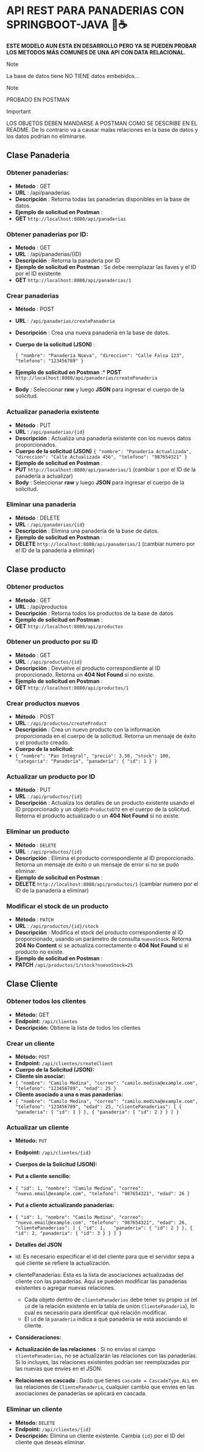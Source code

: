 # API REST PARA PANADERIAS CON SPRINGBOOT-JAVA 🌿☕

**ESTE MODELO AUN ESTA EN DESARROLLO PERO YA SE PUEDEN PROBAR LOS METODOS MÁS COMUNES DE UNA API CON DATA RELACIONAL.**

> [!NOTE]
> La base de datos tiene NO TIENE datos embebidos...

> [!NOTE]
> PROBADO EN POSTMAN

> [!IMPORTANT]
> LOS OBJETOS DEBEN MANDARSE A POSTMAN COMO SE DESCRIBE EN EL README. De lo contrario va a causar malas relaciones en la base de datos y los datos podrian no eliminarse.

## Clase Panaderia

### Obtener panaderias:

* **Metodo** : GET
* **URL** : /api/panaderias
* **Descripción** : Retorna todas las panaderías disponibles en la base de datos.
* **Ejemplo de solicitud en Postman** :
* **GET** `http://localhost:8080/api/panaderias`

### Obtener panaderias por ID:

* **Metodo** : GET
* **URL** : /api/panaderias/{ID}
* **Descripción** : Retorna la panaderia por ID
* **Ejemplo de solicitud en Postman** : Se debe reemplazar las llaves y el ID por el ID existente
* **GET** `http://localhost:8080/api/panaderias/1`

### Crear panaderias

* **Método** : POST
* **URL** : `/api/panaderias/createPanaderia`
* **Descripción** : Crea una nueva panadería en la base de datos.
* **Cuerpo de la solicitud (JSON)** :

  `{ "nombre": "Panadería Nueva", "direccion": "Calle Falsa 123", "telefono": "123456789" } `
* **Ejemplo de solicitud en Postman** :* **POST** `http://localhost:8080/api/panaderias/createPanaderia`
* **Body** : Seleccionar **raw** y luego **JSON** para ingresar el cuerpo de la solicitud.

### Actualizar panaderia existente

* **Método** : PUT
* **URL** : `/api/panaderias/{id}`
* **Descripción** : Actualiza una panadería existente con los nuevos datos proporcionados.
* **Cuerpo de la solicitud (JSON)**
  `{ "nombre": "Panadería Actualizada", "direccion": "Calle Actualizada 456", "telefono": "987654321" }`
* **Ejemplo de solicitud en Postman** :
* **PUT** `http://localhost:8080/api/panaderias/1` (cambiar `1` por el ID de la panadería a actualizar)
* **Body** : Seleccionar **raw** y luego **JSON** para ingresar el cuerpo de la solicitud.

### Eliminar una panaderia

* **Método** : DELETE
* **URL** : `/api/panaderias/{id}`
* **Descripción** : Elimina una panadería de la base de datos.
* **Ejemplo de solicitud en Postman** :
* **DELETE** `http://localhost:8080/api/panaderias/1` (cambiar numero por el ID de la panadería a eliminar)

## Clase producto

### Obtener productos

* **Metodo** : GET
* **URL** : /api/productos
* **Descripción** : Retorna todos los productos de la base de datos
* **Ejemplo de solicitud en Postman** :
* **GET** `http://localhost:8080/api/productos`

### Obtener un producto por su ID

* **Método** : GET
* **URL** : `/api/productos/{id}`
* **Descripción** : Devuelve el producto correspondiente al ID proporcionado. Retorna un **404 Not Found** si no existe.
* **Ejemplo de solicitud en Postman** :
* **GET** `http://localhost:8080/api/productos/1`

### Crear productos nuevos

* **Método** : POST
* **URL** : `/api/productos/createProduct`
* **Descripción** : Crea un nuevo producto con la información proporcionada en el cuerpo de la solicitud. Retorna un mensaje de éxito y el producto creado.
* **Cuerpo de la solicitud:**
* `{ "nombre": "Pan Integral", "precio": 3.50, "stock": 100, "categoria": "Panadería", "panaderia": { "id": 1 } }`

### Actualizar un producto por ID

* **Método** : PUT
* **URL** : `/api/productos/{id}`
* **Descripción** : Actualiza los detalles de un producto existente usando el ID proporcionado y un objeto `ProductoDTO` en el cuerpo de la solicitud. Retorna el producto actualizado o un **404 Not Found** si no existe.

### Eliminar un producto

* **Método** : `DELETE`
* **URL** : `/api/productos/{id}`
* **Descripción** : Elimina el producto correspondiente al ID proporcionado. Retorna un mensaje de éxito o un mensaje de error si no se pudo eliminar.
* **Ejemplo de solicitud en Postman** :
* **DELETE** `http://localhost:8080/api/productos/1` (cambiar numero por el ID de la panadería a eliminar)

### Modificar el stock de un producto

* **Método** : `PATCH`
* **URL** : `/api/productos/{id}/stock`
* **Descripción** : Modifica el stock del producto correspondiente al ID proporcionado, usando un parámetro de consulta `nuevoStock`. Retorna **204 No Content** si se actualiza correctamente o **404 Not Found** si el producto no existe.
* **Ejemplo de solicitud en Postman** :
* **PATCH** `/api/productos/1/stock?nuevoStock=25`

## Clase Cliente

### Obtener todos los clientes

* **Método:** GET
* **Endpoint:** `/api/clientes`
* **Descripción:** Obtiene la lista de todos los clientes

### Crear un cliente

* **Método:** `POST`
* **Endpoint:** `/api/clientes/createClient`
* **Cuerpo de la Solicitud (JSON):**
* **Cliente sin asociar:**
* `{ "nombre": "Camilo Medina", "correo": "camilo.medina@example.com", "telefono": "123456789", "edad": 25 }`
* **Cliente asociado a una o mas panaderias:**
* `{ "nombre": "Camilo Medina", "correo": "camilo.medina@example.com", "telefono": "123456789", "edad": 25, "clientePanaderias": [ { "panaderia": { "id": 1 } }, { "panaderia": { "id": 2 } } ] } `

### Actualizar un cliente

* **Método:** `PUT`
* **Endpoint:** `/api/clientes/{id}`
* **Cuerpos de la Solicitud (JSON):**
* **Put a cliente sencillo:**
* `{ "id": 1, "nombre": "Camilo Medina", "correo": "nuevo.email@example.com", "telefono": "987654321", "edad": 26 }`
* **Put a cliente actualizando panaderias:**
* `{ "id": 1, "nombre": "Camilo Medina", "correo": "nuevo.email@example.com", "telefono": "987654321", "edad": 26, "clientePanaderias": [ { "id": 1,   "panaderia": { "id": 2 } }, { "id": 2, "panaderia": { "id": 3 } } ] } `
* **Detalles del JSON**
* id: Es necesario especificar el id del cliente para que el servidor sepa a qué cliente se refiere la actualización.
* clientePanaderias: Esta es la lista de asociaciones actualizadas del cliente con las panaderías. Aquí se pueden modificar las panaderías existentes o agregar nuevas relaciones.

  * Cada objeto dentro de `clientePanaderias` debe tener su propio `id` (el `id` de la relación existente en la tabla de unión `ClientePanaderia`), lo cual es necesario para identificar qué relación modificar.
  * El `id` de la `panaderia` indica a qué panadería se está asociando el cliente.
* **Consideraciones:**
* **Actualización de las relaciones** : Si no envías el campo `clientePanaderias`, no se actualizarán las relaciones con las panaderías. Si lo incluyes, las relaciones existentes podrían ser reemplazadas por las nuevas que envíes en el JSON.
* **Relaciones en cascada** : Dado que tienes `cascade = CascadeType.ALL` en las relaciones de `ClientePanaderia`, cualquier cambio que envíes en las asociaciones de panaderías se aplicará en cascada.

### Eliminar un cliente

* **Método:** `DELETE`
* **Endpoint:** `/api/clientes/{id}`
* **Descripción:** Elimina un cliente existente. Cambia `{id}` por el ID del cliente que deseas eliminar.
